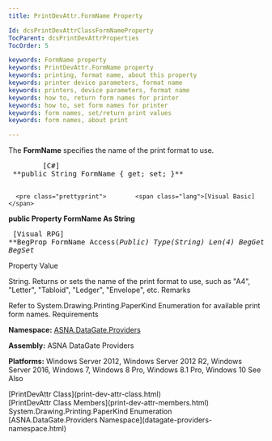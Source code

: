 ```yaml
---
title: PrintDevAttr.FormName Property

Id: dcsPrintDevAttrClassFormNameProperty
TocParent: dcsPrintDevAttrProperties
TocOrder: 5

keywords: FormName property
keywords: PrintDevAttr.FormName property
keywords: printing, format name, about this property
keywords: printer device parameters, format name
keywords: printers, device parameters, format name
keywords: how to, return form names for printer
keywords: how to, set form names for printer
keywords: form names, set/return print values
keywords: form names, about print

---
```


The **FormName** specifies the name of the print format to use.
<pre class="prettyprint">        <span class="lang">[C#]</span>
 **public String FormName { get; set; }** 
      </pre>
      <pre class="prettyprint">        <span class="lang">[Visual Basic] </span>
 **public Property FormName As String** 
      </pre>
      <pre class="prettyprint">        <span class="lang">[Visual RPG]</span>
 **BegProp FormName Access(*Public) Type(*String) Len(4)
   BegGet,    BegSet** 
      </pre>

Property Value

String. Returns or sets the name of the print format to use, such as "A4", "Letter", "Tabloid", "Ledger", "Envelope", etc. 
Remarks

Refer to System.Drawing.Printing.PaperKind Enumeration for available print form names.
Requirements

**Namespace:** [ ASNA.DataGate.Providers](datagate-providers-namespace.html) 

**Assembly:** ASNA DataGate Providers

**Platforms:** Windows Server 2012, Windows Server 2012 R2, Windows Server 2016, Windows 7, Windows 8 Pro, Windows 8.1 Pro, Windows 10
See Also

<dl />
      [PrintDevAttr Class](print-dev-attr-class.html)
      <br />
      [PrintDevAttr Class Members](print-dev-attr-members.html)
      <br />System.Drawing.Printing.PaperKind 
Enumeration
      <br />[ASNA.DataGate.Providers Namespace](datagate-providers-namespace.html)

